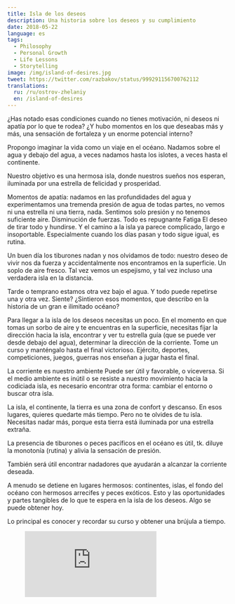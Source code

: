 ```yaml
---
title: Isla de los deseos
description: Una historia sobre los deseos y su cumplimiento
date: 2018-05-22
language: es
tags:
  - Philosophy
  - Personal Growth
  - Life Lessons
  - Storytelling
image: /img/island-of-desires.jpg
tweet: https://twitter.com/razbakov/status/999291156700762112
translations:
  ru: /ru/ostrov-zhelaniy
  en: /island-of-desires
---
```


¿Has notado esas condiciones cuando no tienes motivación, ni deseos ni apatía por lo que te rodea? ¿Y hubo momentos en los que deseabas más y más, una sensación de fortaleza y un enorme potencial interno?

Propongo imaginar la vida como un viaje en el océano. Nadamos sobre el agua y debajo del agua, a veces nadamos hasta los islotes, a veces hasta el continente.

Nuestro objetivo es una hermosa isla, donde nuestros sueños nos esperan, iluminada por una estrella de felicidad y prosperidad.

Momentos de apatía: nadamos en las profundidades del agua y experimentamos una tremenda presión de agua de todas partes, no vemos ni una estrella ni una tierra, nada. Sentimos solo presión y no tenemos suficiente aire. Disminución de fuerzas. Todo es repugnante Fatiga El deseo de tirar todo y hundirse. Y el camino a la isla ya parece complicado, largo e insoportable. Especialmente cuando los días pasan y todo sigue igual, es rutina.

Un buen día los tiburones nadan y nos olvidamos de todo: nuestro deseo de vivir nos da fuerza y ​​accidentalmente nos encontramos en la superficie. Un soplo de aire fresco. Tal vez vemos un espejismo, y tal vez incluso una verdadera isla en la distancia.

Tarde o temprano estamos otra vez bajo el agua. Y todo puede repetirse una y otra vez. Siente? ¿Sintieron esos momentos, que describo en la historia de un gran e ilimitado océano?

Para llegar a la isla de los deseos necesitas un poco. En el momento en que tomas un sorbo de aire y te encuentras en la superficie, necesitas fijar la dirección hacia la isla, encontrar y ver tu estrella guía (que se puede ver desde debajo del agua), determinar la dirección de la corriente. Tome un curso y manténgalo hasta el final victorioso. Ejército, deportes, competiciones, juegos, guerras nos enseñan a jugar hasta el final.

La corriente es nuestro ambiente Puede ser útil y favorable, o viceversa. Si el medio ambiente es inútil o se resiste a nuestro movimiento hacia la codiciada isla, es necesario encontrar otra forma: cambiar el entorno o buscar otra isla.

La isla, el continente, la tierra es una zona de confort y descanso. En esos lugares, quieres quedarte más tiempo. Pero no te olvides de tu isla. Necesitas nadar más, porque esta tierra está iluminada por una estrella extraña.

La presencia de tiburones o peces pacíficos en el océano es útil, tk. diluye la monotonía (rutina) y alivia la sensación de presión.

También será útil encontrar nadadores que ayudarán a alcanzar la corriente deseada.

A menudo se detiene en lugares hermosos: continentes, islas, el fondo del océano con hermosos arrecifes y peces exóticos. Esto y las oportunidades y partes tangibles de lo que te espera en la isla de los deseos. Algo se puede obtener hoy.

Lo principal es conocer y recordar su curso y obtener una brújula a tiempo.

<figure class="aspect-ratio">
  <iframe src="https://www.youtube.com/embed/Istn1BiKTIc" frameborder="0" allowfullscreen></iframe>
</figure>
